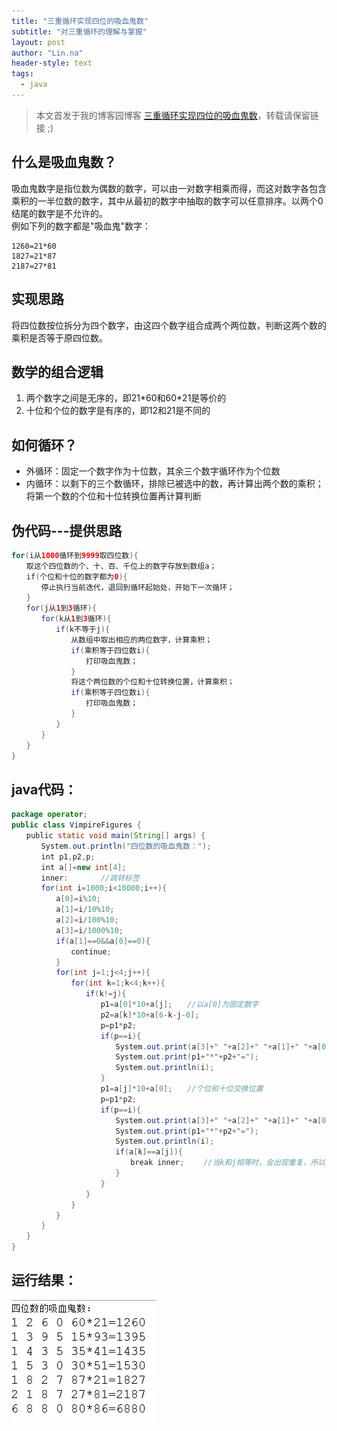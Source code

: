 ```yaml
---
title: "三重循环实现四位的吸血鬼数"
subtitle: "对三重循环的理解与掌握"
layout: post
author: "Lin.na"
header-style: text
tags:
  - java
---
```


> 本文首发于我的博客园博客 [三重循环实现四位的吸血鬼数](https://www.cnblogs.com/CodeShero/p/7238815.html)，转载请保留链接 ;)

## 什么是吸血鬼数？
吸血鬼数字是指位数为偶数的数字，可以由一对数字相乘而得，而这对数字各包含乘积的一半位数的数字，其中从最初的数字中抽取的数字可以任意排序。以两个0结尾的数字是不允许的。  
例如下列的数字都是"吸血鬼"数字：

```
1260=21*60
1827=21*87
2187=27*81
```

## 实现思路
将四位数按位拆分为四个数字，由这四个数字组合成两个两位数，判断这两个数的乘积是否等于原四位数。
## 数学的组合逻辑
1. 两个数字之间是无序的，即21\*60和60\*21是等价的  
2. 十位和个位的数字是有序的，即12和21是不同的  

## 如何循环？
* 外循环：固定一个数字作为十位数，其余三个数字循环作为个位数  
* 内循环：以剩下的三个数循环，排除已被选中的数，再计算出两个数的乘积；将第一个数的个位和十位转换位置再计算判断  

## 伪代码---提供思路

```java
for(i从1000循环到9999取四位数){
　　取这个四位数的个、十、百、千位上的数字存放到数组a；
　　if(个位和十位的数字都为0){
　　　　停止执行当前迭代，退回到循环起始处，开始下一次循环；
　　}
　　for(j从1到3循环){
　　　　for(k从1到3循环){
　　　　　　if(k不等于j){
　　　　　　　　从数组中取出相应的两位数字，计算乘积；
　　　　　　　　if(乘积等于四位数i){
　　　　　　　　　　打印吸血鬼数；
　　　　　　　　}
　　　　　　　　将这个两位数的个位和十位转换位置，计算乘积；
　　　　　　　　if(乘积等于四位数i){
　　　　　　　　　　打印吸血鬼数；
　　　　　　　　}
　　　　　　}
　　　　}
　　}
}
```

## java代码：

```java
package operator;
public class VimpireFigures {
　　public static void main(String[] args) {
　　　　System.out.println("四位数的吸血鬼数：");
　　　　int p1,p2,p;
　　　　int a[]=new int[4];
　　　　inner: 　　	//跳转标签
　　　　for(int i=1000;i<10000;i++){
　　　　　　a[0]=i%10;
　　　　　　a[1]=i/10%10;
　　　　　　a[2]=i/100%10;
　　　　　　a[3]=i/1000%10;
　　　　　　if(a[1]==0&&a[0]==0){
　　　　　　　　continue;
　　　　　　}
　　　　　　for(int j=1;j<4;j++){
　　　　　　　　for(int k=1;k<4;k++){
　　　　　　　　　　if(k!=j){
　　　　　　　　　　　　p1=a[0]*10+a[j];　　//以a[0]为固定数字
　　　　　　　　　　　　p2=a[k]*10+a[6-k-j-0];
　　　　　　　　　　　　p=p1*p2;
　　　　　　　　　　　　if(p==i){
　　　　　　　　　　　　　　System.out.print(a[3]+" "+a[2]+" "+a[1]+" "+a[0]+" ");
　　　　　　　　　　　　　　System.out.print(p1+"*"+p2+"=");
　　　　　　　　　　　　　　System.out.println(i);
　　　　　　　　　　　　}
　　　　　　　　　　　　p1=a[j]*10+a[0];　　//个位和十位交换位置
　　　　　　　　　　　　p=p1*p2;
　　　　　　　　　　　　if(p==i){
　　　　　　　　　　　　　　System.out.print(a[3]+" "+a[2]+" "+a[1]+" "+a[0]+" ");
　　　　　　　　　　　　　　System.out.print(p1+"*"+p2+"=");
　　　　　　　　　　　　　　System.out.println(i);
　　　　　　　　　　　　　　if(a[k]==a[j]){
　　　　　　　　　　　　　　　　break inner; 　　//当k和j相等时，会出现重复，所以一次计算后就跳转到标签位置
　　　　　　　　　　　　　　}
　　　　　　　　　　　　}
　　　　　　　　　　}
　　　　　　　　}
　　　　　　}
　　　　}
　　}
}
```

## 运行结果：
![运行结果](/img/in-post/java/vampire-result.jpg)